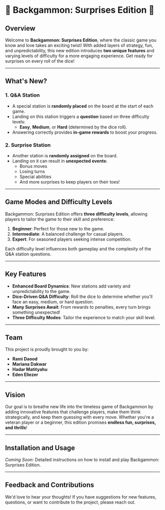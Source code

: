 # 🎲 Backgammon: Surprises Edition 🎲

## Overview

Welcome to **Backgammon: Surprises Edition**, where the classic game you know and love takes an exciting twist! With added layers of strategy, fun, and unpredictability, this new edition introduces **two unique features** and varying levels of difficulty for a more engaging experience. Get ready for surprises on every roll of the dice!

---

## What's New?

### 1. **Q&A Station**
- A special station is **randomly placed** on the board at the start of each game.
- Landing on this station triggers a **question** based on three difficulty levels:
  - **Easy**, **Medium**, or **Hard** (determined by the dice roll).
- Answering correctly provides **in-game rewards** to boost your progress.

### 2. **Surprise Station**
- Another station is **randomly assigned** on the board.
- Landing on it can result in **unexpected events**:
  - Bonus moves
  - Losing turns
  - Special abilities
  - And more surprises to keep players on their toes!

---

## Game Modes and Difficulty Levels

Backgammon: Surprises Edition offers **three difficulty levels**, allowing players to tailor the game to their skill and preference:

1. **Beginner**: Perfect for those new to the game.
2. **Intermediate**: A balanced challenge for casual players.
3. **Expert**: For seasoned players seeking intense competition.

Each difficulty level influences both gameplay and the complexity of the Q&A station questions.

---

## Key Features

- **Enhanced Board Dynamics**: New stations add variety and unpredictability to the game.
- **Dice-Driven Q&A Difficulty**: Roll the dice to determine whether you'll face an easy, medium, or hard question.
- **Many Surprises Await**: From rewards to penalties, every turn brings something unexpected!
- **Three Difficulty Modes**: Tailor the experience to match your skill level.

---

## Team

This project is proudly brought to you by:
- **Rami Daood**
- **Mariana Dakwar**
- **Hadar Matityahu**
- **Eden Eliezer**

---

## Vision

Our goal is to breathe new life into the timeless game of Backgammon by adding innovative features that challenge players, make them think strategically, and keep them guessing with every move. Whether you're a veteran player or a beginner, this edition promises **endless fun, surprises, and thrills**!

---

## Installation and Usage

_Coming Soon_: Detailed instructions on how to install and play Backgammon: Surprises Edition.

---

## Feedback and Contributions

We'd love to hear your thoughts! If you have suggestions for new features, questions, or want to contribute to the project, please reach out.

